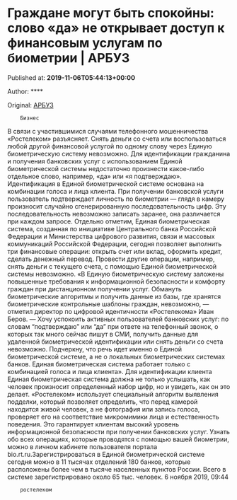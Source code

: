 
# Граждане могут быть спокойны: слово «да» не открывает доступ к финансовым услугам по биометрии | АРБУЗ

Published at: **2019-11-06T05:44:13+00:00**

Author: ****

Original: [АРБУЗ](https://arbuztoday.ru/grazhdane-mogut-byt-spokojny-slovo-da-ne-otkryvaet-dostup-k-finansovym-uslugam-po-biometrii/)


        Бизнес
      
В связи с участившимися случаями телефонного мошенничества «Ростелеком» разъясняет. Снять деньги со счета или воспользоваться любой другой финансовой услугой по одному слову через Единую биометрическую систему невозможно.
Для идентификации гражданина и получения банковских услуг с использованием Единой биометрической системы недостаточно произнести какое-либо отдельное слово, например, «да» или «я подтверждаю». Идентификация в Единой биометрической системе основана на комбинации голоса и лица клиента. При получении банковской услуги пользователь подтверждает личность по биометрии — глядя в камеру произносит случайно сгенерированную последовательность цифр. Эту последовательность невозможно записать заранее, она различается при каждом запросе.
Отдельно отметим, Единая биометрическая система, созданная по инициативе Центрального банка Российской Федерации и Министерства цифрового развития, связи и массовых коммуникаций Российской Федерации, сегодня позволяет выполнить три финансовые операции: открыть счет или вклад, оформить кредит, сделать денежный перевод. Провести другие операции, например, снять деньги с текущего счета, с помощью Единой биометрической системы невозможно.
«В Единую биометрическую систему заложены повышенные требования к информационной безопасности и комфорту граждан при дистанционном получении услуг. Обмануть биометрические алгоритмы и получить данные из базы, где хранятся биометрические контрольные шаблоны граждан, невозможно, — отметил директор по цифровой идентичности «Ростелекома» Иван Беров. — Хочу успокоить активных пользователей банковских услуг: по словам “подтверждаю” или “да” при ответе на телефонный звонок, о которых так много сейчас пишут в СМИ, получить данные для удаленной биометрической идентификации или снять деньги со счета невозможно. Подчеркну, что речь идет именно о Единой биометрической системе, а не о локальных биометрических системах банков. Единая биометрическая система работает только с комбинацией голоса и лица клиента».
Для идентификации клиента Единая биометрическая система должна не только услышать, как человек произносит определенный набор цифр, но и увидеть, как он это делает. «Ростелеком» использует специальный алгоритм выявления подделки, который позволяет определить, что перед камерой находится живой человек, а не фотография или запись голоса, проверяет его на соответствие микромимики лица и естественность поведения. Это гарантирует клиентам высокий уровень информационной безопасности при получении банковских услуг.
Узнать обо всех операциях, которые проводятся с помощью вашей биометрии, можно в личном кабинете пользователя портала bio.rt.ru.Зарегистрироваться в Единой биометрической системе сегодня можно в 11 тысячах отделений 180 банков, которые расположены более чем в тысяче населенных пунктов России. Всего в системе зарегистрировано около 65 тыс. человек.
6 ноября 2019, 09:44

        ростелеком
      
